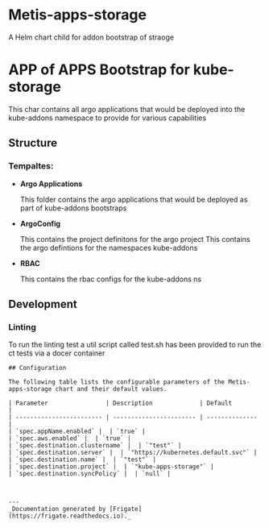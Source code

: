 
Metis-apps-storage
===========

A Helm chart child for addon bootstrap of straoge

# APP of APPS Bootstrap for kube-storage

This char contains all argo applications that would be deployed into the kube-addons namespace to provide for various
capabilities

## Structure

### **Tempaltes:**


- **Argo Applications**

    This folder contains the argo applications that would be deployed as part of kube-addons bootstraps

- **ArgoConfig**

    This contains the project definitons  for the argo project
    This  contains the argo defintions for the namespaces kube-addons

- **RBAC**

    This contains the rbac configs for the kube-addons ns

## Development
### Linting
To run the linting test a util script called test.sh has been provided to run the ct tests via a docer container




```
## Configuration

The following table lists the configurable parameters of the Metis-apps-storage chart and their default values.

| Parameter                | Description             | Default        |
| ------------------------ | ----------------------- | -------------- |
| `spec.appName.enabled` |  | `true` |
| `spec.aws.enabled` |  | `true` |
| `spec.destination.clustername` |  | `"test"` |
| `spec.destination.server` |  | `"https://kubernetes.default.svc"` |
| `spec.destination.name` |  | `"test"` |
| `spec.destination.project` |  | `"kube-apps-storage"` |
| `spec.destination.syncPolicy` |  | `null` |



---
_Documentation generated by [Frigate](https://frigate.readthedocs.io)._

